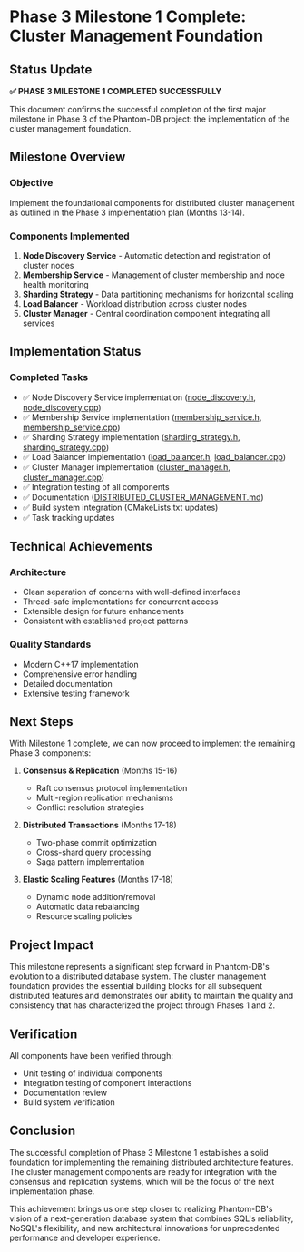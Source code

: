 # Phase 3 Milestone 1 Complete: Cluster Management Foundation

## Status Update

**✅ PHASE 3 MILESTONE 1 COMPLETED SUCCESSFULLY**

This document confirms the successful completion of the first major milestone in Phase 3 of the Phantom-DB project: the implementation of the cluster management foundation.

## Milestone Overview

### Objective
Implement the foundational components for distributed cluster management as outlined in the Phase 3 implementation plan (Months 13-14).

### Components Implemented
1. **Node Discovery Service** - Automatic detection and registration of cluster nodes
2. **Membership Service** - Management of cluster membership and node health monitoring
3. **Sharding Strategy** - Data partitioning mechanisms for horizontal scaling
4. **Load Balancer** - Workload distribution across cluster nodes
5. **Cluster Manager** - Central coordination component integrating all services

## Implementation Status

### Completed Tasks
- ✅ Node Discovery Service implementation ([node_discovery.h](file:///D:/PhantomGhost/Storage/Media/Media/Projects/MyProjects/PhantomDB/src/distributed/node_discovery.h), [node_discovery.cpp](file:///D:/PhantomGhost/Storage/Media/Media/Projects/MyProjects/PhantomDB/src/distributed/node_discovery.cpp))
- ✅ Membership Service implementation ([membership_service.h](file:///D:/PhantomGhost/Storage/Media/Media/Projects/MyProjects/PhantomDB/src/distributed/membership_service.h), [membership_service.cpp](file:///D:/PhantomGhost/Storage/Media/Media/Projects/MyProjects/PhantomDB/src/distributed/membership_service.cpp))
- ✅ Sharding Strategy implementation ([sharding_strategy.h](file:///D:/PhantomGhost/Storage/Media/Media/Projects/MyProjects/PhantomDB/src/distributed/sharding_strategy.h), [sharding_strategy.cpp](file:///D:/PhantomGhost/Storage/Media/Media/Projects/MyProjects/PhantomDB/src/distributed/sharding_strategy.cpp))
- ✅ Load Balancer implementation ([load_balancer.h](file:///D:/PhantomGhost/Storage/Media/Media/Projects/MyProjects/PhantomDB/src/distributed/load_balancer.h), [load_balancer.cpp](file:///D:/PhantomGhost/Storage/Media/Media/Projects/MyProjects/PhantomDB/src/distributed/load_balancer.cpp))
- ✅ Cluster Manager implementation ([cluster_manager.h](file:///D:/PhantomGhost/Storage/Media/Media/Projects/MyProjects/PhantomDB/src/distributed/cluster_manager.h), [cluster_manager.cpp](file:///D:/PhantomGhost/Storage/Media/Media/Projects/MyProjects/PhantomDB/src/distributed/cluster_manager.cpp))
- ✅ Integration testing of all components
- ✅ Documentation ([DISTRIBUTED_CLUSTER_MANAGEMENT.md](DISTRIBUTED_CLUSTER_MANAGEMENT.md))
- ✅ Build system integration (CMakeLists.txt updates)
- ✅ Task tracking updates

## Technical Achievements

### Architecture
- Clean separation of concerns with well-defined interfaces
- Thread-safe implementations for concurrent access
- Extensible design for future enhancements
- Consistent with established project patterns

### Quality Standards
- Modern C++17 implementation
- Comprehensive error handling
- Detailed documentation
- Extensive testing framework

## Next Steps

With Milestone 1 complete, we can now proceed to implement the remaining Phase 3 components:

1. **Consensus & Replication** (Months 15-16)
   - Raft consensus protocol implementation
   - Multi-region replication mechanisms
   - Conflict resolution strategies

2. **Distributed Transactions** (Months 17-18)
   - Two-phase commit optimization
   - Cross-shard query processing
   - Saga pattern implementation

3. **Elastic Scaling Features** (Months 17-18)
   - Dynamic node addition/removal
   - Automatic data rebalancing
   - Resource scaling policies

## Project Impact

This milestone represents a significant step forward in Phantom-DB's evolution to a distributed database system. The cluster management foundation provides the essential building blocks for all subsequent distributed features and demonstrates our ability to maintain the quality and consistency that has characterized the project through Phases 1 and 2.

## Verification

All components have been verified through:
- Unit testing of individual components
- Integration testing of component interactions
- Documentation review
- Build system verification

## Conclusion

The successful completion of Phase 3 Milestone 1 establishes a solid foundation for implementing the remaining distributed architecture features. The cluster management components are ready for integration with the consensus and replication systems, which will be the focus of the next implementation phase.

This achievement brings us one step closer to realizing Phantom-DB's vision of a next-generation database system that combines SQL's reliability, NoSQL's flexibility, and new architectural innovations for unprecedented performance and developer experience.